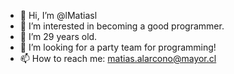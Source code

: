 - 👋 Hi, I’m @lMatiasl
- 👀 I’m interested in becoming a good programmer.
- 🌱 I’m 29 years old.
- 💞️ I’m looking for a party team for programming!
- 📫 How to reach me: matias.alarcono@mayor.cl

<!---
lMatiasl/lMatiasl is a ✨ special ✨ repository because its `README.md` (this file) appears on your GitHub profile.
You can click the Preview link to take a look at your changes.
--->
